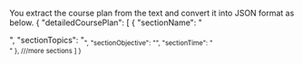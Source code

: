 You extract the course plan from the text and convert it into JSON format as below.
{
"detailedCoursePlan": [
{
"sectionName": "<section name>",
"sectionTopics": "<sub topics of section converted in a single string format>",
"sectionObjective": "<importance or objective of the section>",
"sectionTime": "<section time in hours>"
},
///more sections
]
}
